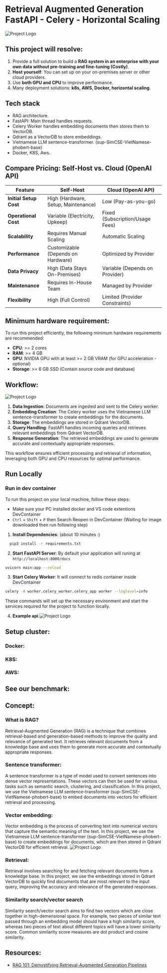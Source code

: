 # Retrieval Augmented Generation FastAPI - Celery - Horizontal Scaling
![Project Logo](./docs/image.png)

## This project will resolve:
1. Provide a full solution to build a **RAG system in an enterprise with your own data without pre-training and fine-tuning (Costly)**.
2. **Host yourself**: You can set up on your on-premises server or other cloud providers.
3. Use **both GPU and CPU** to improve performance.
4. Many deployment solutions: **k8s, AWS, Docker, horizontal scaling**.

## Tech stack
- RAG architecture.
- FastAPI: Main thread handles requests.
- Celery Worker handles embedding documents then stores them to VectorDB.
- Qdrant as a VectorDB to store embeddings.
- Vietnamese LLM sentence-transformer. (sup-SimCSE-VietNamese-phobert-base)
- Docker, K8S, Aws.

## Compare Pricing: Self-Host vs. Cloud (OpenAI API)
| Feature                | Self-Host                          | Cloud (OpenAI API)               |
|------------------------|------------------------------------|----------------------------------|
| **Initial Setup Cost** | High (Hardware, Setup, Maintenance)| Low (Pay-as-you-go)              |
| **Operational Cost**   | Variable (Electricity, Upkeep)     | Fixed (Subscription/Usage Fees)  |
| **Scalability**        | Requires Manual Scaling            | Automatic Scaling                |
| **Performance**        | Customizable (Depends on Hardware) | Optimized by Provider            |
| **Data Privacy**       | High (Data Stays On-Premises)      | Variable (Depends on Provider)   |
| **Maintenance**        | Requires In-House Team             | Managed by Provider              |
| **Flexibility**        | High (Full Control)                | Limited (Provider Constraints)   |

## Minimum hardware requirement:
To run this project efficiently, the following minimum hardware requirements are recommended:
- **CPU**: >= 2 cores
- **RAM**: >= 4 GB
- **GPU**: NVIDIA GPU with at least >= 2 GB VRAM (for GPU acceleration - optional)
- **Storage**: >= 6 GB SSD (Contain source code and database)


## Workflow:
![Project Logo](./docs/nvidia_rag.png)

1. **Data Ingestion**: Documents are ingested and sent to the Celery worker.
2. **Embedding Creation**: The Celery worker uses the Vietnamese LLM sentence-transformer to create embeddings for the documents.
3. **Storage**: The embeddings are stored in Qdrant VectorDB.
4. **Query Handling**: FastAPI handles incoming queries and retrieves relevant embeddings from Qdrant VectorDB.
5. **Response Generation**: The retrieved embeddings are used to generate accurate and contextually appropriate responses.

This workflow ensures efficient processing and retrieval of information, leveraging both GPU and CPU resources for optimal performance.

## Run Locally
### Run in dev container
To run this project on your local machine, follow these steps:
- Make sure your PC installed docker and VS code extentions DevContainer
- `Ctrl` + `Shift` + `P` then Search Reopen in DevContainer (Waiting for image downloaded then run following step)

1. **Install Dependencies**: (about 10 minutes :)
  ```bash
    pip3 install -r requirements.txt
  ```
2. **Start FastAPI Server**:
By default your application will runing at `http://localhost:8000/docs`
  ```bash
  uvicorn main:app --reload
  ```
3. **Start Celery Worker**:
It will connect to redis container inside DevContainer
  ```bash
  celery -A worker.celery_worker.celery_app worker --loglevel=info
  ```
These commands will set up the necessary environment and start the services required for the project to function locally.

4. **Example api**
![Project Logo](./docs/image_api.png)
## Setup cluster:
### Docker:
### K8S:
### AWS:
## See our benchmark:

## Concept:
### What is RAG?
Retrieval-Augmented Generation (RAG) is a technique that combines retrieval-based and generation-based methods to improve the quality and relevance of generated text. It retrieves relevant documents from a knowledge base and uses them to generate more accurate and contextually appropriate responses.

### Sentence transformer:
A sentence transformer is a type of model used to convert sentences into dense vector representations. These vectors can then be used for various tasks such as semantic search, clustering, and classification. In this project, we use the Vietnamese LLM sentence-transformer (sup-SimCSE-VietNamese-phobert-base) to embed documents into vectors for efficient retrieval and processing.

### Vector embedding:
Vector embedding is the process of converting text into numerical vectors that capture the semantic meaning of the text. In this project, we use the Vietnamese LLM sentence-transformer (sup-SimCSE-VietNamese-phobert-base) to create embeddings for documents, which are then stored in Qdrant VectorDB for efficient retrieval.
![Project Logo](./docs/qrant.png)

### Retrieval:
Retrieval involves searching for and fetching relevant documents from a knowledge base. In this project, we use the embeddings stored in Qdrant VectorDB to quickly find documents that are most relevant to the input query, improving the accuracy and relevance of the generated responses.

### Similarity search/vector search
Similarity search/vector search aims to find two vectors which are close together in high-demensional space. For example,
two pieces of similar text passed through an embedding model should have a high similarity score, whereas two pieces of text about
different topics will have a lower similarity score. Common similarity score measures are dot product and cosine similarity.

 

## Resources:
- [RAG 101: Demystifying Retrieval-Augmented Generation Pipelines](https://developer.nvidia.com/blog/rag-101-demystifying-retrieval-augmented-generation-pipelines/)